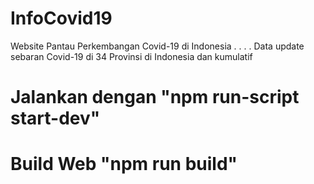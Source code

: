 # InfoCovid19
Website Pantau Perkembangan Covid-19 di Indonesia
.
.
.
.
Data update sebaran Covid-19 di 34 Provinsi di Indonesia dan kumulatif

# Jalankan dengan "npm run-script start-dev"
# Build Web "npm run build"
